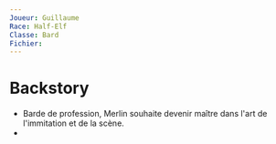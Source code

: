 ```yaml
---
Joueur: Guillaume
Race: Half-Elf
Classe: Bard
Fichier:
---
```

# Backstory
- Barde de profession, Merlin souhaite devenir maître dans l'art de l'immitation et de la scène.
- 